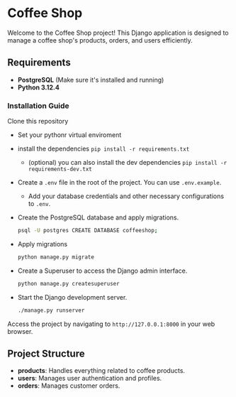 # Coffee Shop

Welcome to the Coffee Shop project! This Django application is designed to
manage a coffee shop's products, orders, and users efficiently.

## Requirements

- **PostgreSQL** (Make sure it's installed and running)
- **Python 3.12.4**

### Installation Guide

Clone this repository

- Set your pythonr virtual enviroment
- install the dependencies `pip install -r requirements.txt`
  - (optional) you can also install the dev dependencies `pip install -r requirements-dev.txt`
- Create a `.env` file in the root of the project. You can use `.env.example`.
  - Add your database credentials and other necessary configurations to `.env`.
- Create the PostgreSQL database and apply migrations.

  ```bash
  psql -U postgres CREATE DATABASE coffeeshop;
  ```

- Apply migrations

  ```bash
  python manage.py migrate
  ```

- Create a Superuser to access the Django admin interface.

  ```python
  python manage.py createsuperuser
  ```

- Start the Django development server.

  ```bash
  ./manage.py runserver
  ```

Access the project by navigating to `http://127.0.0.1:8000` in your web browser.

## Project Structure

- **products**: Handles everything related to coffee products.
- **users**: Manages user authentication and profiles.
- **orders**: Manages customer orders.
